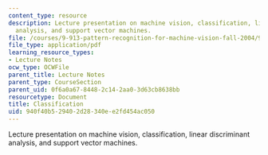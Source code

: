 ```yaml
---
content_type: resource
description: Lecture presentation on machine vision, classification, linear discriminant
  analysis, and support vector machines.
file: /courses/9-913-pattern-recognition-for-machine-vision-fall-2004/940f40b529402d28340ee2fd454ac050_class_5.pdf
file_type: application/pdf
learning_resource_types:
- Lecture Notes
ocw_type: OCWFile
parent_title: Lecture Notes
parent_type: CourseSection
parent_uid: 0f6a0a67-8448-2c14-2aa0-3d63cb8638bb
resourcetype: Document
title: Classification
uid: 940f40b5-2940-2d28-340e-e2fd454ac050
---
```

Lecture presentation on machine vision, classification, linear discriminant analysis, and support vector machines.
